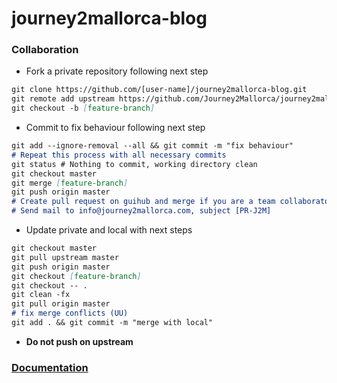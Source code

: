 # journey2mallorca-blog

### Collaboration
- Fork a private repository following next step
```markdown
git clone https://github.com/[user-name]/journey2mallorca-blog.git
git remote add upstream https://github.com/Journey2Mallorca/journey2mallorca-blog.git
git checkout -b [feature-branch]
```

- Commit to fix behaviour following next step
```markdown
git add --ignore-removal --all && git commit -m "fix behaviour"
# Repeat this process with all necessary commits
git status # Nothing to commit, working directory clean
git checkout master
git merge [feature-branch]
git push origin master
# Create pull request on guihub and merge if you are a team collaborator
# Send mail to info@journey2mallorca.com, subject [PR-J2M]
```

- Update private and local with next steps
```markdown
git checkout master
git pull upstream master
git push origin master
git checkout [feature-branch]
git checkout -- .
git clean -fx
git pull origin master
# fix merge conflicts (UU)
git add . && git commit -m "merge with local"
```

- **Do not push on upstream**

### [Documentation](https://drive.google.com/open?id=15V2N_8-rbGmCylSnOnkCzAi7GFjKfODYRZfGE6oRvgE)